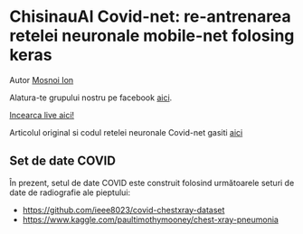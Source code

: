 # ChisinauAI Covid-net: re-antrenarea retelei neuronale mobile-net folosing  keras

Autor [Mosnoi Ion](https://www.linkedin.com/in/ion-mosnoi/)

Alatura-te grupului nostru pe facebook [aici](https://www.facebook.com/groups/420138228621611/).

[Incearca live aici!](https://inteligenta-artificiala-in-actiune.github.io/covid19-radiografii-predictie/)


Articolul original si codul retelei neuronale Covid-net gasiti [aici](https://github.com/lindawangg/COVID-Net)

## Set de date COVID 

În prezent, setul de date COVID este construit folosind următoarele seturi de date de radiografie ale pieptului:

* https://github.com/ieee8023/covid-chestxray-dataset
* https://www.kaggle.com/paultimothymooney/chest-xray-pneumonia
